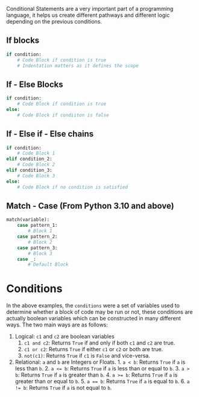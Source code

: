 Conditional Statements are a very important part of a programming language, it helps us create different pathways and different logic depending on the previous conditions.

## If blocks
```python
if condition:
	# Code Block if condition is true
	# Indentation matters as it defines the scope
```
## If - Else Blocks
```python
if condition:
	# Code Block if condition is true
else:
	# Code Block if condiiton is false
```
## If - Else if - Else chains
```python
if condition:
	# Code Block 1
elif condition_2:
	# Code Block 2
elif condition_3:
	# Code Block 3
else:
	# Code Block if no condition is satisfied
```
## Match - Case (From Python 3.10 and above)
```python
match(variable):
	case pattern_1:
		# Block 1
	case pattern_2:
		# Block 2
	case pattern_3:
		# Block 3
	case _:
		# Default Block
```
# Conditions
In the above examples, the `conditions` were a set of variables used to determine whether a block of code may be run or not, these conditions are actually boolean variables which can be constructed in many different ways. The two main ways are as follows:
1. Logical: `c1` and `c2` are boolean variables
	1. `c1 and c2`: Returns `True` if and only if both `c1` and `c2` are true.
	2. `c1 or c2`: Returns `True` if either `c1` or `c2` or both are true.
	3. `not(c1)`: Returns `True` if `c1` is `False` and vice-versa.
2. Relational: `a` and `b` are Integers or Floats.
		1. `a < b`: Returns `True` if `a` is less than `b`.
		2. `a <= b`: Returns `True` if `a` is less than or equal to `b`.
		3. `a > b`: Returns `True` if `a` is greater than `b`.
		4. `a >= b`: Returns `True` if `a` is greater than or equal to `b`.
		5. `a == b`: Returns `True` if `a` is equal to `b`.
		6. `a != b`: Returns `True` if `a` is not equal to `b`.